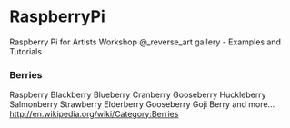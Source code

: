 RaspberryPi
===========

Raspberry Pi for Artists Workshop @_reverse_art gallery - Examples and Tutorials

### Berries
Raspberry
Blackberry
Blueberry
Cranberry
Gooseberry
Huckleberry
Salmonberry
Strawberry
Elderberry
Gooseberry
Goji Berry
and more... http://en.wikipedia.org/wiki/Category:Berries